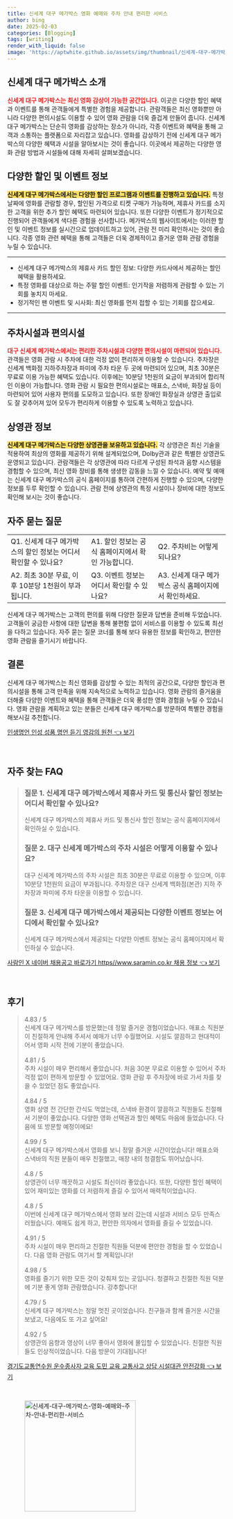 ```yaml
---
title: 신세계 대구 메가박스 영화 예매와 주차 안내 편리한 서비스
author: bing
date: 2025-02-03
categories: [Blogging]
tags: [writing]
render_with_liquid: false
image: 'https://aptwhite.github.io/assets/img/thumbnail/신세계-대구-메가박스-영화-예매와-주차-안내-편리한-서비스.webp'
---
```



<h2 id='신세계_대구_메가박스_소개'>신세계 대구 메가박스 소개</h2>

<p><b><span style="color: #ee2323;">신세계 대구 메가박스는 최신 영화 감상이 가능한 공간입니다.</span></b> 이곳은 다양한 할인 혜택과 이벤트를 통해 관객들에게 특별한 경험을 제공합니다. 관람객들은 최신 영화뿐만 아니라 다양한 편의시설도 이용할 수 있어 영화 관람을 더욱 즐겁게 만들어 줍니다. 신세계 대구 메가박스는 단순히 영화를 감상하는 장소가 아니라, 각종 이벤트와 혜택을 통해 고객과 소통하는 플랫폼으로 자리잡고 있습니다. 영화를 감상하기 전에 신세계 대구 메가박스의 다양한 혜택과 시설을 알아보시는 것이 좋습니다. 이곳에서 제공하는 다양한 영화 관람 방법과 시설들에 대해 자세히 살펴보겠습니다.</p>

<h2 id='다양한_할인_및_이벤트_정보'>다양한 할인 및 이벤트 정보</h2>

<p><b><span style="background-color: #ffe066;">신세계 대구 메가박스에서는 다양한 할인 프로그램과 이벤트를 진행하고 있습니다.</span></b> 특정 날짜에 영화를 관람할 경우, 할인된 가격으로 티켓 구매가 가능하며, 제휴사 카드를 소지한 고객을 위한 추가 할인 혜택도 마련되어 있습니다. 또한 다양한 이벤트가 정기적으로 진행되어 관객들에게 색다른 경험을 선사합니다. 메가박스의 웹사이트에서는 이러한 할인 및 이벤트 정보를 실시간으로 업데이트하고 있어, 관람 전 미리 확인하시는 것이 좋습니다. 각종 영화 관련 혜택을 통해 고객들은 더욱 경제적이고 즐거운 영화 관람 경험을 누릴 수 있습니다.</p>

<hr />

<ul>
    <li>신세계 대구 메가박스의 제휴사 카드 할인 정보: 다양한 카드사에서 제공하는 할인 혜택을 활용하세요.</li>
    <li>특정 영화를 대상으로 하는 주말 할인 이벤트: 인기작을 저렴하게 관람할 수 있는 기회를 놓치지 마세요.</li>
    <li>정기적인 팬 이벤트 및 시사회: 최신 영화를 먼저 접할 수 있는 기회를 잡으세요.</li>
</ul>

<hr />

<h2 id='주차시설과_편의시설'>주차시설과 편의시설</h2>

<p><b><span style="color: #ee2323;">대구 신세계 메가박스에서는 편리한 주차시설과 다양한 편의시설이 마련되어 있습니다.</span></b> 관객들은 영화 관람 시 주차에 대한 걱정 없이 편리하게 이용할 수 있습니다. 주차장은 신세계 백화점 지하주차장과 파미에 주차 타운 두 곳에 마련되어 있으며, 최초 30분은 무료로 이용 가능한 혜택도 있습니다. 이후에는 10분당 1천원의 요금이 부과되어 합리적인 이용이 가능합니다. 영화 관람 시 필요한 편의시설로는 매표소, 스낵바, 화장실 등이 마련되어 있어 사용자 편의를 도모하고 있습니다. 또한 장애인 화장실과 상영관 출입로도 잘 갖추어져 있어 모두가 편리하게 이용할 수 있도록 노력하고 있습니다.</p>

<h2 id='상영관_정보'>상영관 정보</h2>

<p><b><span style="background-color: #ffe066;">신세계 대구 메가박스는 다양한 상영관을 보유하고 있습니다.</span></b> 각 상영관은 최신 기술을 적용하여 최상의 영화를 제공하기 위해 설계되었으며, Dolby관과 같은 특별한 상영관도 운영되고 있습니다. 관람객들은 각 상영관에 따라 다르게 구성된 좌석과 음향 시스템을 경험할 수 있으며, 최신 영화 장비를 통해 생생한 감동을 느낄 수 있습니다. 예약 및 예매는 신세계 대구 메가박스의 공식 홈페이지를 통하여 간편하게 진행할 수 있으며, 다양한 정보를 두루 확인할 수 있습니다. 관람 전에 상영관의 특정 시설이나 장비에 대한 정보도 확인해 보시는 것이 좋습니다.</p>

<h2 id='자주_묻는_질문'>자주 묻는 질문</h2>

<table>
    <tr>
        <td>Q1. 신세계 대구 메가박스의 할인 정보는 어디서 확인할 수 있나요?</td>
        <td>A1. 할인 정보는 공식 홈페이지에서 확인 가능합니다.</td>
        <td>Q2. 주차비는 어떻게 되나요?</td>
    </tr>
    <tr>
        <td>A2. 최초 30분 무료, 이후 10분당 1천원이 부과됩니다.</td>
        <td>Q3. 이벤트 정보는 어디서 확인할 수 있나요?</td>
        <td>A3. 신세계 대구 메가박스 공식 홈페이지에서 확인하세요.</td>
    </tr>
</table>

<p>신세계 대구 메가박스는 고객의 편의를 위해 다양한 질문과 답변을 준비해 두었습니다. 고객들이 궁금한 사항에 대한 답변을 통해 불편함 없이 서비스를 이용할 수 있도록 최선을 다하고 있습니다. 자주 묻는 질문 코너를 통해 보다 유용한 정보를 확인하고, 편안한 영화 관람을 즐기시기 바랍니다.</p>

<h2 id='결론'>결론</h2>

<p>신세계 대구 메가박스는 최신 영화를 감상할 수 있는 최적의 공간으로, 다양한 할인과 편의시설을 통해 고객 만족을 위해 지속적으로 노력하고 있습니다. 영화 관람의 즐거움을 더해줄 다양한 이벤트와 혜택을 통해 관객들은 더욱 풍성한 영화 경험을 누릴 수 있습니다. 영화 관람을 계획하고 있는 분들은 신세계 대구 메가박스를 방문하여 특별한 경험을 해보시길 추천합니다.</p>


<p><a class="click-button" title="인생명언 인성 성품 명언 듣기 영감의 원천" href="https://aptwhite.github.io/posts/%EC%9D%B8%EC%83%9D%EB%AA%85%EC%96%B8-%EC%9D%B8%EC%84%B1-%EC%84%B1%ED%92%88-%EB%AA%85%EC%96%B8-%EB%93%A3%EA%B8%B0-%EC%98%81%EA%B0%90%EC%9D%98-%EC%9B%90%EC%B2%9C/" rel="dofollow">인생명언 인성 성품 명언 듣기 영감의 원천 👈 보기</a></p><br>
<h2 id='자주_찾는_FAQ'>자주 찾는 FAQ</h2>
<div itemscope="" itemtype="https://schema.org/FAQPage"> 
<blockquote> 
<div itemscope="" itemprop="mainEntity" itemtype="https://schema.org/Question"> 
<h3 itemprop="name">질문 1. 신세계 대구 메가박스에서 제휴사 카드 및 통신사 할인 정보는 어디서 확인할 수 있나요?</h3> 
<div itemscope="" itemprop="acceptedAnswer" itemtype="https://schema.org/Answer"> 
<span itemprop="text"> <p>신세계 대구 메가박스의 제휴사 카드 및 통신사 할인 정보는 공식 홈페이지에서 확인하실 수 있습니다.</p> </span> </div> 

<p></div> </p>

<div itemscope="" itemprop="mainEntity" itemtype="https://schema.org/Question"> 
<h3 itemprop="name">질문 2. 대구 신세계 메가박스의 주차 시설은 어떻게 이용할 수 있나요?</h3> 
<div itemscope="" itemprop="acceptedAnswer" itemtype="https://schema.org/Answer"> 
<span itemprop="text"> <p>대구 신세계 메가박스의 주차 시설은 최초 30분은 무료로 이용할 수 있으며, 이후 10분당 1천원의 요금이 부과됩니다. 주차장은 대구 신세계 백화점(본관) 지하 주차장과 파미에 주차 타운을 이용할 수 있습니다.</p> </span> </div> 

<p></div> </p>

<div itemscope="" itemprop="mainEntity" itemtype="https://schema.org/Question"> 
<h3 itemprop="name">질문 3. 신세계 대구 메가박스에서 제공되는 다양한 이벤트 정보는 어디에서 확인할 수 있나요?</h3> 
<div itemscope="" itemprop="acceptedAnswer" itemtype="https://schema.org/Answer"> 
<span itemprop="text"> <p>신세계 대구 메가박스에서 제공되는 다양한 이벤트 정보는 공식 홈페이지에서 확인하실 수 있습니다.</p> </span> </div> 

<p></div> 
</blockquote> 
</div></p>
<p><a class="click-button" title="사람인 X 네이버 채용공고 바로가기 https//www.saramin.co.kr 채용 정보" href="https://aptwhite.github.io/posts/%EC%82%AC%EB%9E%8C%EC%9D%B8-X-%EB%84%A4%EC%9D%B4%EB%B2%84-%EC%B1%84%EC%9A%A9%EA%B3%B5%EA%B3%A0-%EB%B0%94%EB%A1%9C%EA%B0%80%EA%B8%B0-httpswww.saramin.co.kr-%EC%B1%84%EC%9A%A9-%EC%A0%95%EB%B3%B4/" rel="dofollow">사람인 X 네이버 채용공고 바로가기 https//www.saramin.co.kr 채용 정보 👈 보기</a></p><br>
<h2 id='후기'>후기</h2>
<div itemscope itemtype="https://schema.org/Product">
  <blockquote>
  <div itemprop="review" itemscope itemtype="https://schema.org/Review">
      <div itemprop="reviewRating" itemscope itemtype="https://schema.org/Rating"> <span itemprop="ratingValue">4.83</span> / <span itemprop="bestRating">5</span> </div>
      <span itemprop="reviewBody">신세계 대구 메가박스를 방문했는데 정말 즐거운 경험이었습니다. 매표소 직원분이 친절하게 안내해 주셔서 예매가 너무 수월했어요. 시설도 깔끔하고 현대적이어서 영화 시작 전에 기분이 좋았습니다.</span>
  </div>
  <br>
  <div itemprop="review" itemscope itemtype="https://schema.org/Review">
      <div itemprop="reviewRating" itemscope itemtype="https://schema.org/Rating"> <span itemprop="ratingValue">4.81</span> / <span itemprop="bestRating">5</span> </div>
      <span itemprop="reviewBody">주차 시설이 매우 편리해서 좋았습니다. 처음 30분 무료로 이용할 수 있어서 주차 걱정 없이 편하게 방문할 수 있었어요. 영화 관람 후 주차장에 바로 가서 차를 찾을 수 있었던 점도 좋았습니다.</span>
  </div>
  <br>
  <div itemprop="review" itemscope itemtype="https://schema.org/Review">
      <div itemprop="reviewRating" itemscope itemtype="https://schema.org/Rating"> <span itemprop="ratingValue">4.84</span> / <span itemprop="bestRating">5</span> </div>
      <span itemprop="reviewBody">영화 상영 전 간단한 간식도 먹었는데, 스낵바 환경이 깔끔하고 직원들도 친절해서 기분이 좋았습니다. 다양한 영화 선택권과 할인 혜택도 마음에 들었습니다. 다음에 또 방문할 예정이에요!</span>
  </div>
  <br>
  <div itemprop="review" itemscope itemtype="https://schema.org/Review">
      <div itemprop="reviewRating" itemscope itemtype="https://schema.org/Rating"> <span itemprop="ratingValue">4.99</span> / <span itemprop="bestRating">5</span> </div>
      <span itemprop="reviewBody">신세계 대구 메가박스에서 영화를 보니 정말 즐거운 시간이었습니다! 매표소와 스낵바의 직원 분들이 매우 친절했고, 매장 내의 청결함도 뛰어났습니다.</span>
  </div>
  <br>
  <div itemprop="review" itemscope itemtype="https://schema.org/Review">
      <div itemprop="reviewRating" itemscope itemtype="https://schema.org/Rating"> <span itemprop="ratingValue">4.8</span> / <span itemprop="bestRating">5</span> </div>
      <span itemprop="reviewBody">상영관이 너무 깨끗하고 시설도 최신이라 좋았습니다. 또한, 다양한 할인 혜택이 있어 재미있는 영화를 더 저렴하게 즐길 수 있어서 매력적이었습니다.</span>
  </div>
  <br>
  <div itemprop="review" itemscope itemtype="https://schema.org/Review">
      <div itemprop="reviewRating" itemscope itemtype="https://schema.org/Rating"> <span itemprop="ratingValue">4.8</span> / <span itemprop="bestRating">5</span> </div>
      <span itemprop="reviewBody">이번에 신세계 대구 메가박스에서 영화 보러 갔는데 시설과 서비스 모두 만족스러웠습니다. 예매도 쉽게 하고, 편안한 의자에서 영화를 즐길 수 있었습니다.</span>
  </div>
  <br>
  <div itemprop="review" itemscope itemtype="https://schema.org/Review">
      <div itemprop="reviewRating" itemscope itemtype="https://schema.org/Rating"> <span itemprop="ratingValue">4.91</span> / <span itemprop="bestRating">5</span> </div>
      <span itemprop="reviewBody">주차 시설이 매우 편리하고 친절한 직원들 덕분에 편안한 경험을 할 수 있었습니다. 다음 영화 관람도 여기서 할 계획입니다!</span>
  </div>
  <br>
  <div itemprop="review" itemscope itemtype="https://schema.org/Review">
      <div itemprop="reviewRating" itemscope itemtype="https://schema.org/Rating"> <span itemprop="ratingValue">4.98</span> / <span itemprop="bestRating">5</span> </div>
      <span itemprop="reviewBody">영화를 즐기기 위한 모든 것이 갖춰져 있는 곳입니다. 청결하고 친절한 직원 덕분에 기분 좋게 영화 관람했습니다. 강추합니다!</span>
  </div>
  <br>
  <div itemprop="review" itemscope itemtype="https://schema.org/Review">
      <div itemprop="reviewRating" itemscope itemtype="https://schema.org/Rating"> <span itemprop="ratingValue">4.79</span> / <span itemprop="bestRating">5</span> </div>
      <span itemprop="reviewBody">신세계 대구 메가박스는 정말 멋진 곳이었습니다. 친구들과 함께 즐거운 시간을 보냈고, 다음에도 또 가고 싶어요!</span>
  </div>
  <br>
  <div itemprop="review" itemscope itemtype="https://schema.org/Review">
      <div itemprop="reviewRating" itemscope itemtype="https://schema.org/Rating"> <span itemprop="ratingValue">4.92</span> / <span itemprop="bestRating">5</span> </div>
      <span itemprop="reviewBody">상영관의 음향과 영상이 너무 좋아서 영화에 몰입할 수 있었습니다. 친절한 직원들도 인상적이었습니다. 다음 방문이 기대됩니다!</span>
  </div>
  </blockquote>
</div>
<p><a class="click-button" title="경기도교통연수원 운수종사자 교육 도민 교육 교통사고 상담 시설대관 안전강화" href="https://aptwhite.github.io/posts/%EA%B2%BD%EA%B8%B0%EB%8F%84%EA%B5%90%ED%86%B5%EC%97%B0%EC%88%98%EC%9B%90-%EC%9A%B4%EC%88%98%EC%A2%85%EC%82%AC%EC%9E%90-%EA%B5%90%EC%9C%A1-%EB%8F%84%EB%AF%BC-%EA%B5%90%EC%9C%A1-%EA%B5%90%ED%86%B5%EC%82%AC%EA%B3%A0-%EC%83%81%EB%8B%B4-%EC%8B%9C%EC%84%A4%EB%8C%80%EA%B4%80-%EC%95%88%EC%A0%84%EA%B0%95%ED%99%94/" rel="dofollow">경기도교통연수원 운수종사자 교육 도민 교육 교통사고 상담 시설대관 안전강화 👈 보기</a></p><br>
<figure class="image"><img src="https://aptwhite.github.io/assets/img/thumbnail/신세계-대구-메가박스-영화-예매와-주차-안내-편리한-서비스.webp" alt="신세계-대구-메가박스-영화-예매와-주차-안내-편리한-서비스" width="256" height="256"></figure>